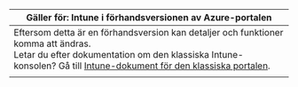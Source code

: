 |Gäller för: Intune i förhandsversionen av Azure-portalen |
|--|
|Eftersom detta är en förhandsversion kan detaljer och funktioner komma att ändras.<br>Letar du efter dokumentation om den klassiska Intune-konsolen? Gå till [Intune-dokument för den klassiska portalen](https://docs.microsoft.com/intune/).|
| |


<!--HONumber=Feb17_HO1-->


